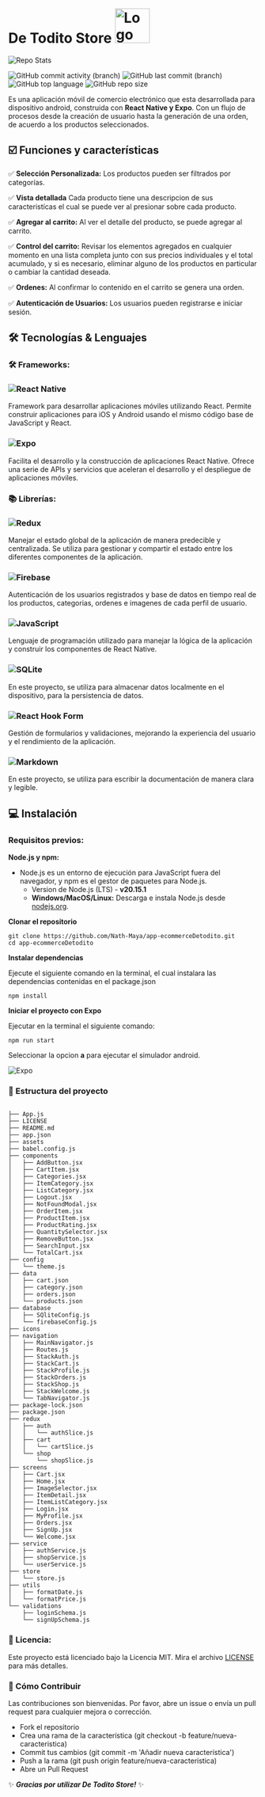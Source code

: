 # De Todito Store <img src="./icons/logo/logo-de-todito.png" alt="Logo de Ecommerce Detodito" width="70" />

![Repo Stats](https://github-readme-stats.vercel.app/api/pin/?username=Nath-Maya&repo=app-ecommerceDetodito)

![GitHub commit activity (branch)](https://img.shields.io/github/commit-activity/t/Nath-Maya/app-ecommerceDetodito/main) ![GitHub last commit (branch)](https://img.shields.io/github/last-commit/Nath-Maya/app-ecommerceDetodito/main) ![GitHub top language](https://img.shields.io/github/languages/top/Nath-Maya/app-ecommerceDetodito) ![GitHub repo size](https://img.shields.io/github/repo-size/Nath-Maya/app-ecommerceDetodito?color=red)



Es una aplicación móvil de comercio electrónico que esta desarrollada para dispositivo android, construida con **React Native y Expo**. Con un flujo de procesos desde la creación de usuario hasta la generación de una orden, de acuerdo a los productos seleccionados. 

## ☑️ Funciones y características 

✅    **Selección Personalizada:** Los productos pueden ser filtrados por categorías. 

✅    **Vista detallada** Cada producto tiene una descripcion de sus caracteristícas el cual se puede ver al presionar sobre cada producto. 

✅    **Agregar al carrito:** Al ver el detalle del producto, se puede agregar al carrito. 

✅    **Control del carrito:** Revisar los elementos agregados en cualquier momento en una lista completa junto con sus precios individuales y el total acumulado, y si es necesario, eliminar alguno de los productos en particular o cambiar la cantidad deseada. 

✅   **Ordenes:** Al confirmar lo contenido en el carrito se genera una orden. 

✅  **Autenticación de Usuarios:** Los usuarios pueden registrarse e iniciar sesión.

## 🛠️ Tecnologías & Lenguajes 

### 🛠️ Frameworks:

### ![React Native](https://img.shields.io/badge/react_native-%2320232a.svg?style=for-the-badge&logo=react&logoColor=%2361DAFB)
Framework para desarrollar aplicaciones móviles utilizando React. Permite construir aplicaciones para iOS y Android usando el mismo código base de JavaScript y React.

### ![Expo](https://img.shields.io/badge/expo-1C1E24?style=for-the-badge&logo=expo&logoColor=#D04A37)
Facilita el desarrollo y la construcción de aplicaciones React Native. Ofrece una serie de APIs y servicios que aceleran el desarrollo y el despliegue de aplicaciones móviles.

### 📚 Librerías:

### ![Redux](https://img.shields.io/badge/redux-%23593d88.svg?style=for-the-badge&logo=redux&logoColor=white)
Manejar el estado global de la aplicación de manera predecible y centralizada. Se utiliza para gestionar y compartir el estado entre los diferentes componentes de la aplicación.

### ![Firebase](https://img.shields.io/badge/firebase-a08021?style=for-the-badge&logo=firebase&logoColor=ffcd34)
Autenticación de los usuarios registrados y base de datos en tiempo real de los productos, categorias, ordenes e imagenes de cada perfil de usuario. 

### ![JavaScript](https://img.shields.io/badge/javascript-%23323330.svg?style=for-the-badge&logo=javascript&logoColor=%23F7DF1E)
Lenguaje de programación utilizado para manejar la lógica de la aplicación y construir los componentes de React Native.

### ![SQLite](https://img.shields.io/badge/sqlite-%2307405e.svg?style=for-the-badge&logo=sqlite&logoColor=white)
En este proyecto, se utiliza para almacenar datos localmente en el dispositivo, para la persistencia de datos. 

### ![React Hook Form](https://img.shields.io/badge/React%20Hook%20Form-%23EC5990.svg?style=for-the-badge&logo=reacthookform&logoColor=white)
Gestión de formularios y validaciones, mejorando la experiencia del usuario y el rendimiento de la aplicación.

### ![Markdown](https://img.shields.io/badge/markdown-%23000000.svg?style=for-the-badge&logo=markdown&logoColor=white)
En este proyecto, se utiliza para escribir la documentación de manera clara y legible.

 ## 💻 Instalación

 ### Requisitos previos:

 **Node.js y npm:** 
 
 - Node.js es un entorno de ejecución para JavaScript fuera del navegador, y npm es el gestor de paquetes para Node.js.
	 - Version de Node.js (LTS) - **v20.15.1**
	 -   **Windows/MacOS/Linux:** Descarga e instala Node.js desde [nodejs.org](https://nodejs.org/).
	 
 **Clonar el repositorio**
 ```
git clone https://github.com/Nath-Maya/app-ecommerceDetodito.git
cd app-ecommerceDetodito
```




**Instalar dependencias**

Ejecute el siguiente comando en la terminal, el cual instalara las dependencias contenidas en el package.json
```
npm install
```

**Iniciar el proyecto con Expo**

Ejecutar en la terminal el siguiente comando:
```
npm run start 
```
Seleccionar la opcion **a** para ejecutar el simulador android. 

![Expo](./icons/screens-shot/Captura%20de%20pantalla%202024-07-09%20a%20la(s)%203.02.51%20p.m..png)

### 📁 Estructura del proyecto

```plaintex

├── App.js
├── LICENSE
├── README.md
├── app.json
├── assets
├── babel.config.js
├── components
│   ├── AddButton.jsx
│   ├── CartItem.jsx
│   ├── Categories.jsx
│   ├── ItemCategory.jsx
│   ├── ListCategory.jsx
│   ├── Logout.jsx
│   ├── NotFoundModal.jsx
│   ├── OrderItem.jsx
│   ├── ProductItem.jsx
│   ├── ProductRating.jsx
│   ├── QuantitySelector.jsx
│   ├── RemoveButton.jsx
│   ├── SearchInput.jsx
│   └── TotalCart.jsx
├── config
│   └── theme.js
├── data
│   ├── cart.json
│   ├── category.json
│   ├── orders.json
│   └── products.json
├── database
│   ├── SQliteConfig.js
│   └── firebaseConfig.js
├── icons
├── navigation
│   ├── MainNavigator.js
│   ├── Routes.js
│   ├── StackAuth.js
│   ├── StackCart.js
│   ├── StackProfile.js
│   ├── StackOrders.js
│   ├── StackShop.js
│   ├── StackWelcome.js
│   └── TabNavigator.js
├── package-lock.json
├── package.json
├── redux
│   ├── auth
│   │   └── authSlice.js
│   ├── cart
│   │   └── cartSlice.js
│   └── shop
│       └── shopSlice.js
├── screens
│   ├── Cart.jsx
│   ├── Home.jsx
│   ├── ImageSelector.jsx
│   ├── ItemDetail.jsx
│   ├── ItemListCategory.jsx
│   ├── Login.jsx
│   ├── MyProfile.jsx
│   ├── Orders.jsx
│   ├── SignUp.jsx
│   └── Welcome.jsx
├── service
│   ├── authService.js
│   ├── shopService.js
│   └── userService.js
├── store
│   └── store.js
├── utils
│   ├── formatDate.js
│   └── formatPrice.js
└── validations
    ├── loginSchema.js
    └── signUpSchema.js
```

### 🔐 Licencia:

Este proyecto está licenciado bajo la Licencia MIT. Mira el archivo [LICENSE](./LICENSE) para más detalles.


### 🤝 Cómo Contribuir

Las contribuciones son bienvenidas. Por favor, abre un issue o envía un pull request para cualquier mejora o corrección.

- Fork el repositorio
- Crea una rama de la característica (git checkout -b feature/nueva-caracteristica)
- Commit tus cambios (git commit -m 'Añadir nueva característica')
- Push a la rama (git push origin feature/nueva-caracteristica)
- Abre un Pull Request

✨ ***Gracias por utilizar De Todito Store!*** ✨